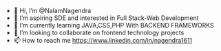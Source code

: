 - 👋 Hi, I’m @NalamNagendra
- 👀 I’m aspiring SDE and interested in Full Stack-Web Development
- 🌱 I’m currently learning JAVA,CSS,PHP With BACKEND FRAMEWORKS
- 💞️ I’m looking to collaborate on frontend technology projects
- 📫 How to reach me  https://www.linkedin.com/in/nagendra1611

<!---
NalamNagendra/NalamNagendra is a ✨ special ✨ repository because its `README.md` (this file) appears on your GitHub profile.
You can click the Preview link to take a look at your changes.
--->
